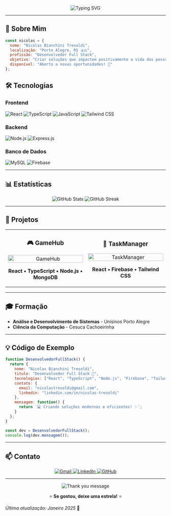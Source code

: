 <div align="center">
  <img src="https://readme-typing-svg.herokuapp.com?font=Fira+Code&weight=500&size=28&pause=1000&color=00D4FF&center=true&vCenter=true&width=435&lines=Ol%C3%A1!+Eu+sou+o+Nicolas+%F0%9F%91%8B;Desenvolvedor+Full+Stack+%F0%9F%9A%80" alt="Typing SVG" />
</div>

---

## 🎯 **Sobre Mim**

```javascript
const nicolas = {
  nome: "Nicolas Bianchini Tresoldi",
  localização: "Porto Alegre, RS 🇧🇷",
  profissão: "Desenvolvedor Full Stack",
  objetivo: "Criar soluções que impactem positivamente a vida das pessoas",
  disponível: "Aberto a novas oportunidades! 🚀"
};
```

## 🛠️ **Tecnologias**

### **Frontend**
![React](https://img.shields.io/badge/React-20232A?style=for-the-badge&logo=react&logoColor=61DAFB)
![TypeScript](https://img.shields.io/badge/TypeScript-007ACC?style=for-the-badge&logo=typescript&logoColor=white)
![JavaScript](https://img.shields.io/badge/JavaScript-F7DF1E?style=for-the-badge&logo=javascript&logoColor=black)
![Tailwind CSS](https://img.shields.io/badge/Tailwind_CSS-38B2AC?style=for-the-badge&logo=tailwind-css&logoColor=white)

### **Backend**
![Node.js](https://img.shields.io/badge/Node.js-43853D?style=for-the-badge&logo=node.js&logoColor=white)
![Express.js](https://img.shields.io/badge/Express.js-404D59?style=for-the-badge)

### **Banco de Dados**
![MySQL](https://img.shields.io/badge/MySQL-4479A1?style=for-the-badge&logo=mysql&logoColor=white)
![Firebase](https://img.shields.io/badge/Firebase-FFCA28?style=for-the-badge&logo=firebase&logoColor=black)

---

## 📊 **Estatísticas**

<div align="center">
  <img src="https://github-readme-stats.vercel.app/api?username=NicolasBianchini&show_icons=true&theme=radical&hide_border=true&bg_color=0D1117&title_color=00D4FF&icon_color=00D4FF&text_color=FFFFFF" alt="GitHub Stats" />
  
  <img src="https://github-readme-streak-stats.herokuapp.com/?user=NicolasBianchini&theme=radical&hide_border=true&background=0D1117&stroke=00D4FF&ring=00D4FF&fire=00D4FF&currStreakNum=FFFFFF&currStreakLabel=00D4FF&sideNums=FFFFFF&sideLabels=00D4FF&dates=FFFFFF" alt="GitHub Streak" />
</div>

---

## 🚀 **Projetos**

<table>
  <tr>
    <td width="50%">
      <h3 align="center">🎮 GameHub</h3>
      <div align="center">
        <a href="https://github.com/NicolasBianchini/gamehub" target="_blank">
          <img src="https://github-readme-stats.vercel.app/api/pin/?username=NicolasBianchini&repo=gamehub&theme=radical&hide_border=true&bg_color=0D1117&title_color=00D4FF&text_color=FFFFFF" width="100%" alt="GameHub"/>
        </a>
      </div>
      <p align="center">
        <strong>React • TypeScript • Node.js • MongoDB</strong>
      </p>
    </td>
    <td width="50%">
      <h3 align="center">📱 TaskManager</h3>
      <div align="center">
        <a href="https://github.com/NicolasBianchini/taskmanager" target="_blank">
          <img src="https://github-readme-stats.vercel.app/api/pin/?username=NicolasBianchini&repo=taskmanager&theme=radical&hide_border=true&bg_color=0D1117&title_color=00D4FF&text_color=FFFFFF" width="100%" alt="TaskManager"/>
        </a>
      </div>
      <p align="center">
        <strong>React • Firebase • Tailwind CSS</strong>
      </p>
    </td>
  </tr>
</table>

---

## 🎓 **Formação**

- **Análise e Desenvolvimento de Sistemas** - Unisinos Porto Alegre
- **Ciência da Computação** - Cesuca Cachoeirinha

---

## 💡 **Código de Exemplo**

```javascript
function DesenvolvedorFullStack() {
  return {
    nome: "Nicolas Bianchini Tresoldi",
    titulo: "Desenvolvedor Full Stack 🚀",
    tecnologias: ["React", "TypeScript", "Node.js", "Firebase", "Tailwind"],
    contato: {
      email: "nicolastresoldi@gmail.com",
      linkedin: "linkedin.com/in/nicolas-tresoldi"
    },
    mensagem: function() {
      return `💻 Criando soluções modernas e eficientes! ✨`;
    }
  };
}

const dev = DesenvolvedorFullStack();
console.log(dev.mensagem());
```

---

## 📫 **Contato**

<div align="center">
  <a href="mailto:nicolastresoldi@gmail.com">
    <img src="https://img.shields.io/badge/Gmail-D14836?style=for-the-badge&logo=gmail&logoColor=white" alt="Gmail" />
  </a>
  <a href="https://linkedin.com/in/nicolas-tresoldi">
    <img src="https://img.shields.io/badge/LinkedIn-0077B5?style=for-the-badge&logo=linkedin&logoColor=white" alt="LinkedIn" />
  </a>
  <a href="https://github.com/NicolasBianchini">
    <img src="https://img.shields.io/badge/GitHub-100000?style=for-the-badge&logo=github&logoColor=white" alt="GitHub" />
  </a>
</div>

---

<div align="center">
  <img src="https://readme-typing-svg.herokuapp.com?font=Fira+Code&weight=500&size=20&pause=1000&color=00D4FF&center=true&vCenter=true&width=435&lines=Obrigado+por+visitar+meu+perfil!+%F0%9F%98%8A;Vamos+codar+juntos!+%F0%9F%9A%80" alt="Thank you message" />
  
  <br>
  
  ⭐ **Se gostou, deixe uma estrela!** ⭐
</div>

*Última atualização: Janeiro 2025* 🚀 
